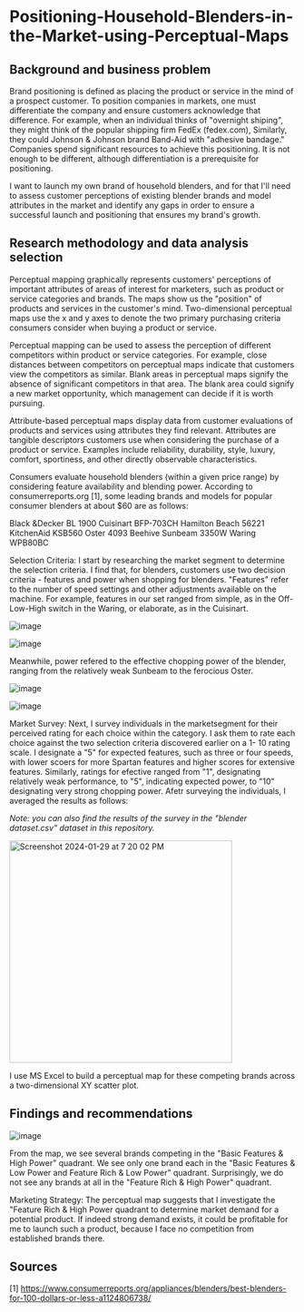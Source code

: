 # Positioning-Household-Blenders-in-the-Market-using-Perceptual-Maps

## Background and business problem

Brand positioning is defined as placing the product or service in the mind of a prospect customer. To position companies in markets, one must differentiate the company and ensure customers acknowledge that difference. For example, when an individual thinks of "overnight shiping", they might think of the popular shipping firm FedEx (fedex.com), Similarly, they could Johnson & Johnson brand Band-Aid with "adhesive bandage." Companies spend significant resources to achieve this positioning. It is not enough to be different, although differentiation is a prerequisite for positioning.

I want to launch my own brand of household blenders, and for that I'll need to assess customer perceptions of existing blender brands and model attributes in the market and identify any gaps in order to ensure a successful launch and positioning that ensures my brand's growth. 

## Research methodology and data analysis selection

Perceptual mapping graphically represents customers' perceptions of important attributes of areas of interest for marketers, such as product or service categories and brands. The maps show us the "position" of products and services in the customer's mind. Two-dimensional perceptual maps use the x and y axes to denote the two primary purchasing criteria consumers consider when buying a product or service. 

Perceptual mapping can be used to assess the perception of different competitors within product or service categories. For example, close distances between competitors on perceptual maps indicate that customers view the competitors as similar. Blank areas in perceptual maps signify the absence of significant competitors in that area. The blank area could signify a new market opportunity, which management can decide if it is worth pursuing.

Attribute-based perceptual maps display data from customer evaluations of products and services using attributes they find relevant. Attributes are tangible descriptors customers use when considering the purchase of a product or service. Examples include reliability, durability, style, luxury, comfort, sportiness, and other directly observable characteristics. 

Consumers evaluate household blenders (within a given price range) by considering feature availability and blending power. According to consumerreports.org [1], some leading brands and models for popular consumer blenders at about $60 are as follows:

Black &Decker BL 1900 
Cuisinart BFP-703CH
Hamilton Beach 56221 
KitchenAid KSB560
Oster 4093 Beehive
Sunbeam 3350W
Waring WPB80BC

Selection Criteria: I start by researching the market segment to determine the selection criteria. I find that, for blenders, customers use two decision criteria - features and power when shopping for blenders. "Features" refer to the number of speed settings and other adjustments available on the machine. For example, features in our set ranged from simple, as in the Off-Low-High switch in the Waring, or elaborate, as in the Cuisinart. 

![image](https://github.com/apoorvadudani/Market-Positioning-using-Perceptual-Maps/assets/113878059/54032e1c-0f38-4ff7-a404-e8e1af9b0445)

![image](https://github.com/apoorvadudani/Market-Positioning-using-Perceptual-Maps/assets/113878059/2b4d6689-4f6c-4bf5-9e53-fd35509b3986)

Meanwhile, power refered to the effective chopping power of the blender, ranging from the relatively weak Sunbeam to the ferocious Oster.

![image](https://github.com/apoorvadudani/Market-Positioning-using-Perceptual-Maps/assets/113878059/4941ade4-f870-4b8c-8452-878bb4206d17)

![image](https://github.com/apoorvadudani/Market-Positioning-using-Perceptual-Maps/assets/113878059/ad155db7-3f46-4932-b331-3458cb59d3a5)

Market Survey: Next, I survey individuals in the marketsegment for their perceived rating for each choice within the category. I ask them to rate each choice against the two selection criteria discovered earlier on a 1- 10 rating scale. I designate a "5" for expected features, such as three or four speeds, with lower scoers for more Spartan features and higher scores for extensive features. Similarly, ratings for efective ranged from "1", designating relatively weak performance, to "5", indicating expected power, to "10" designating very strong chopping power. Afetr surveying the individuals, I averaged the results as follows:

_Note: you can also find the results of the survey in the "blender dataset.csv" dataset in this repository._

<img width="392" alt="Screenshot 2024-01-29 at 7 20 02 PM" src="https://github.com/apoorvadudani/Market-Positioning-using-Perceptual-Maps/assets/113878059/26844819-ce92-4c53-b9b6-838c99750270">

I use MS Excel to build a perceptual map for these competing brands across a two-dimensional XY scatter plot.

## Findings and recommendations

![image](https://github.com/apoorvadudani/Market-Positioning-using-Perceptual-Maps/assets/113878059/a0de6b23-b3f2-44f0-8a02-70d905d84386)

From the map, we see several brands competing in the "Basic Features & High Power" quadrant. We see only one brand each in the "Basic Features & Low Power and Feature Rich & Low Power" quadrant. Surprisingly, we do not see any brands at all in the "Feature Rich & High Power" quadrant.

Marketing Strategy: The perceptual map suggests that I investigate the "Feature Rich & High Power quadrant to determine market demand for a potential product. If indeed strong demand exists, it could be profitable for me to launch such a product, because I face no competition from established brands there.

## Sources

[1] https://www.consumerreports.org/appliances/blenders/best-blenders-for-100-dollars-or-less-a1124806738/

